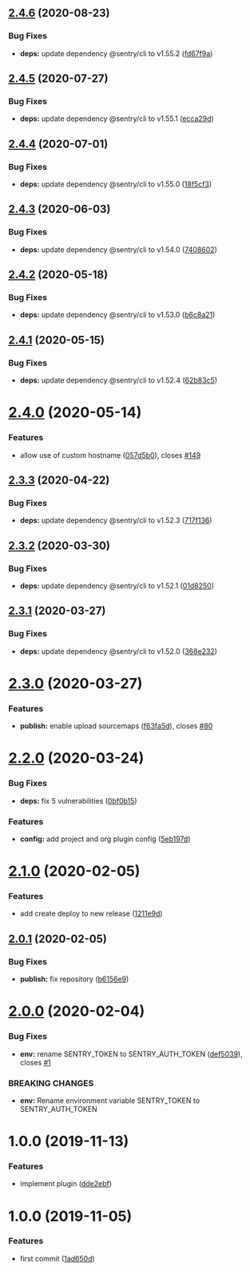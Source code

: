 ## [2.4.6](https://github.com/eclass/semantic-release-sentry-releases/compare/v2.4.5...v2.4.6) (2020-08-23)


### Bug Fixes

* **deps:** update dependency @sentry/cli to v1.55.2 ([fd67f9a](https://github.com/eclass/semantic-release-sentry-releases/commit/fd67f9acdfd6ef42cc2c05d24d3266ea1da02a6a))

## [2.4.5](https://github.com/eclass/semantic-release-sentry-releases/compare/v2.4.4...v2.4.5) (2020-07-27)


### Bug Fixes

* **deps:** update dependency @sentry/cli to v1.55.1 ([ecca29d](https://github.com/eclass/semantic-release-sentry-releases/commit/ecca29d78c8b9d8981b58cf19f1093fc7b3fd516))

## [2.4.4](https://github.com/eclass/semantic-release-sentry-releases/compare/v2.4.3...v2.4.4) (2020-07-01)


### Bug Fixes

* **deps:** update dependency @sentry/cli to v1.55.0 ([18f5cf3](https://github.com/eclass/semantic-release-sentry-releases/commit/18f5cf35cb9309ea21891adab5a8287bc51f609b))

## [2.4.3](https://github.com/eclass/semantic-release-sentry-releases/compare/v2.4.2...v2.4.3) (2020-06-03)


### Bug Fixes

* **deps:** update dependency @sentry/cli to v1.54.0 ([7408602](https://github.com/eclass/semantic-release-sentry-releases/commit/74086026476d603aeb7cd6263f06242abb3faa3f))

## [2.4.2](https://github.com/eclass/semantic-release-sentry-releases/compare/v2.4.1...v2.4.2) (2020-05-18)


### Bug Fixes

* **deps:** update dependency @sentry/cli to v1.53.0 ([b6c8a21](https://github.com/eclass/semantic-release-sentry-releases/commit/b6c8a218f23b8b5235f0642464cd3daf8d790d41))

## [2.4.1](https://github.com/eclass/semantic-release-sentry-releases/compare/v2.4.0...v2.4.1) (2020-05-15)


### Bug Fixes

* **deps:** update dependency @sentry/cli to v1.52.4 ([62b83c5](https://github.com/eclass/semantic-release-sentry-releases/commit/62b83c5845c6abe249cc4f44a871e79205b99f84))

# [2.4.0](https://github.com/eclass/semantic-release-sentry-releases/compare/v2.3.3...v2.4.0) (2020-05-14)


### Features

* allow use of custom hostname ([057d5b0](https://github.com/eclass/semantic-release-sentry-releases/commit/057d5b0db0999ce6fc15038502031f051e618d68)), closes [#149](https://github.com/eclass/semantic-release-sentry-releases/issues/149)

## [2.3.3](https://github.com/eclass/semantic-release-sentry-releases/compare/v2.3.2...v2.3.3) (2020-04-22)


### Bug Fixes

* **deps:** update dependency @sentry/cli to v1.52.3 ([717f136](https://github.com/eclass/semantic-release-sentry-releases/commit/717f13672eac9b2ed8a054722334e0d65ec236e5))

## [2.3.2](https://github.com/eclass/semantic-release-sentry-releases/compare/v2.3.1...v2.3.2) (2020-03-30)


### Bug Fixes

* **deps:** update dependency @sentry/cli to v1.52.1 ([01d8250](https://github.com/eclass/semantic-release-sentry-releases/commit/01d8250a57c7d9c67ebb762f9758aca0171b1d13))

## [2.3.1](https://github.com/eclass/semantic-release-sentry-releases/compare/v2.3.0...v2.3.1) (2020-03-27)


### Bug Fixes

* **deps:** update dependency @sentry/cli to v1.52.0 ([368e232](https://github.com/eclass/semantic-release-sentry-releases/commit/368e232cfef26171f41fa79453ffc66944e284ef))

# [2.3.0](https://github.com/eclass/semantic-release-sentry-releases/compare/v2.2.0...v2.3.0) (2020-03-27)


### Features

* **publish:** enable upload sourcemaps ([f63fa5d](https://github.com/eclass/semantic-release-sentry-releases/commit/f63fa5d63909c557c9ee3ecf01359d010ad06210)), closes [#80](https://github.com/eclass/semantic-release-sentry-releases/issues/80)

# [2.2.0](https://github.com/eclass/semantic-release-sentry-releases/compare/v2.1.0...v2.2.0) (2020-03-24)


### Bug Fixes

* **deps:** fix 5 vulnerabilities ([0bf0b15](https://github.com/eclass/semantic-release-sentry-releases/commit/0bf0b15ec27d491edc072c42a521131aa7ac57bf))


### Features

* **config:** add project and org plugin config ([5eb197d](https://github.com/eclass/semantic-release-sentry-releases/commit/5eb197d37762886850866c295296347199b87823))

# [2.1.0](https://github.com/eclass/semantic-release-sentry-releases/compare/v2.0.1...v2.1.0) (2020-02-05)


### Features

* add create deploy to new release ([1211e9d](https://github.com/eclass/semantic-release-sentry-releases/commit/1211e9da291c270000cd0e594bbb2fab9462c9cf))

## [2.0.1](https://github.com/eclass/semantic-release-sentry-releases/compare/v2.0.0...v2.0.1) (2020-02-05)


### Bug Fixes

* **publish:** fix repository ([b6156e9](https://github.com/eclass/semantic-release-sentry-releases/commit/b6156e9003c11116d8b6949120e7329956fc514d))

# [2.0.0](https://github.com/eclass/semantic-release-sentry-releases/compare/v1.0.0...v2.0.0) (2020-02-04)


### Bug Fixes

* **env:** rename SENTRY_TOKEN to SENTRY_AUTH_TOKEN ([def5039](https://github.com/eclass/semantic-release-sentry-releases/commit/def5039ec85bfc143762b18501e6cff13ffa6a23)), closes [#1](https://github.com/eclass/semantic-release-sentry-releases/issues/1)


### BREAKING CHANGES

* **env:** Rename environment variable SENTRY_TOKEN to SENTRY_AUTH_TOKEN

# 1.0.0 (2019-11-13)


### Features

* implement plugin ([dde2ebf](https://github.com/eclass/semantic-release-sentry-releases/commit/dde2ebf09ce8d9bf1b3fa71eb762fcc01ebb8e77))

# 1.0.0 (2019-11-05)


### Features

* first commit ([1ad650d](https://github.com/eclass/semantic-release-sentry-releases/commit/1ad650da487ed359cca55cd729ba8264695a43b7))
